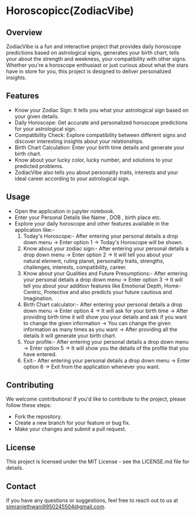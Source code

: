 # Horoscopicc(ZodiacVibe) 
## Overview
ZodiacVibe is a fun and interactive project that provides daily horoscope predictions based on astrological signs, generates your birth chart, tells your about the strength and weekness, your compatibility with other signs. Whether you're a horoscope enthusiast or just curious about what the stars have in store for you, this project is designed to deliver personalized insights.

## Features
* Know your Zodiac Sign: It tells you what your astrological sign based on your given details.
* Daily Horoscope: Get accurate and personalized horoscope predictions for your astrological sign.
* Compatibility Check: Explore compatibility between different signs and discover interesting insights about your relationships.
* Birth Chart Calculation: Enter your birth time details and generate your birth chart.
* Know about your lucky color, lucky number, and solutions to your predicted problems.
* ZodiacVibe also tells you about personality traits, interests and your ideal career according to your astrological sign.

## Usage
* Open the application in jupyter notebook.
* Enter your Personal Details like Name , DOB , birth place etc.
* Explore your daily horoscope and other features available in the application like:-
    1. Today's Horoscope:- After entering your personal details a drop down menu -> Enter option 1 -> Today's Horoscope will be shown.
    2. Know about your zodiac sign:- After entering your personal details a drop down menu -> Enter option 2 -> It will tell you about your natural element, ruling planet, personality traits, strengths, challenges, interests, compatibility, career.
    3. Know about your Qualities and Future Presumptions:- After entering your personal details a drop down menu -> Enter option 3 ->  It will tell you about your addition features like Emotional Depth, Home-Centric, Protective and also predicts your future cautious and Imagination.
    4. Birth Chart calculator:- After entering your personal details a drop down menu -> Enter option 4 -> It will ask for your birth time -> After providing birth time it will show you your details and ask if you want to change the given information -> You can change the given information as many times as you want -> After providing all the details it will generate your birth chart.
    5. Your profile:- After entering your personal details a drop down menu -> Enter option 5 -> It will show you the details of the profile that you have entered.
    6. Exit:- After entering your personal details a drop down menu -> Enter option 6 -> Exit from the application whenever you want. 
 
## Contributing
We welcome contributions! If you'd like to contribute to the project, please follow these steps:
* Fork the repository.
* Create a new branch for your feature or bug fix.
* Make your changes and submit a pull request.
## License
This project is licensed under the MIT License - see the LICENSE.md file for details.

## Contact
If you have any questions or suggestions, feel free to reach out to us at simranjethwani9950245504@gmail.com.


